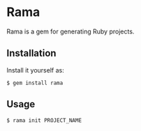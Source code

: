 # Rama

Rama is a gem for generating Ruby projects.

## Installation

Install it yourself as:

    $ gem install rama

## Usage

    $ rama init PROJECT_NAME

